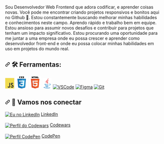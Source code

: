 Sou Desenvolvedor Web Frontend que adora codificar, e aprender coisas novas. Você pode me encontrar criando projetos responsivos e bonitos aqui no Github 🤖. Estou constantemente buscando melhorar minhas habilidades e conhecimentos neste campo. Aprendo rápido e trabalho bem em equipe. Estou ansioso para assumir novos desafios e contribuir para projetos que tenham um impacto significativo. Estou procurando uma oportunidade para me juntar a uma empresa onde eu possa crescer e aprender como desenvolvedor front-end e onde eu possa colocar minhas habilidades em uso em projetos do mundo real.

<!---
ALEXSANDERSSILVA/ALEXSANDERSSILVA is a ✨ special ✨ repository because its `README.md` (this file) appears on your GitHub profile.
You can click the Preview link to take a look at your changes.
--->
<h2 dir="auto"><a id="user-content--languages--tools" class="anchor" aria-hidden="true" tabindex="-1" href="#-languages--tools"><svg class="octicon octicon-link" viewBox="0 0 16 16" version="1.1" width="16" height="16" aria-hidden="true"><path d="m7.775 3.275 1.25-1.25a3.5 3.5 0 1 1 4.95 4.95l-2.5 2.5a3.5 3.5 0 0 1-4.95 0 .751.751 0 0 1 .018-1.042.751.751 0 0 1 1.042-.018 1.998 1.998 0 0 0 2.83 0l2.5-2.5a2.002 2.002 0 0 0-2.83-2.83l-1.25 1.25a.751.751 0 0 1-1.042-.018.751.751 0 0 1-.018-1.042Zm-4.69 9.64a1.998 1.998 0 0 0 2.83 0l1.25-1.25a.751.751 0 0 1 1.042.018.751.751 0 0 1 .018 1.042l-1.25 1.25a3.5 3.5 0 1 1-4.95-4.95l2.5-2.5a3.5 3.5 0 0 1 4.95 0 .751.751 0 0 1-.018 1.042.751.751 0 0 1-1.042.018 1.998 1.998 0 0 0-2.83 0l-2.5 2.5a1.998 1.998 0 0 0 0 2.83Z"></path></svg></a><font _mstmutation="1" _msttexthash="25338716" _msthash="246"> 🛠 Ferramentas:</font></h2>
<p dir="auto">
<!-- <a target="_blank" rel="noopener noreferrer nofollow" href="https://camo.githubusercontent.com/27d0b117da00485c56d69aef0fa310a3f8a07abecc8aa15fa38c8b78526c60ac/68747470733a2f2f63646e2e6a7364656c6976722e6e65742f67682f64657669636f6e732f64657669636f6e2f69636f6e732f72656163742f72656163742d6f726967696e616c2e737667"><img src="https://camo.githubusercontent.com/27d0b117da00485c56d69aef0fa310a3f8a07abecc8aa15fa38c8b78526c60ac/68747470733a2f2f63646e2e6a7364656c6976722e6e65742f67682f64657669636f6e732f64657669636f6e2f69636f6e732f72656163742f72656163742d6f726967696e616c2e737667" alt="reagir" width="35" height="35" data-canonical-src="https://cdn.jsdelivr.net/gh/devicons/devicon/icons/react/react-original.svg" style="max-width: 100%;" _mstalt="61685" _msthash="247"></a> -->
<a target="_blank" rel="noopener noreferrer nofollow" href="https://raw.githubusercontent.com/devicons/devicon/master/icons/javascript/javascript-original.svg"><img src="https://raw.githubusercontent.com/devicons/devicon/master/icons/javascript/javascript-original.svg" alt="Javascript" width="30" height="35" style="max-width: 100%;" _mstalt="162383" _msthash="248"></a>
<!-- <a target="_blank" rel="noopener noreferrer nofollow" href="https://camo.githubusercontent.com/c04208976fe84f5bfd2111ba446acf65ff373c962ed80bbf7aa028820a5bbd79/68747470733a2f2f63646e2e6a7364656c6976722e6e65742f67682f64657669636f6e732f64657669636f6e2f69636f6e732f747970657363726970742f747970657363726970742d706c61696e2e737667"><img src="https://camo.githubusercontent.com/c04208976fe84f5bfd2111ba446acf65ff373c962ed80bbf7aa028820a5bbd79/68747470733a2f2f63646e2e6a7364656c6976722e6e65742f67682f64657669636f6e732f64657669636f6e2f69636f6e732f747970657363726970742f747970657363726970742d706c61696e2e737667" alt="Máquina" width="30" height="35" data-canonical-src="https://cdn.jsdelivr.net/gh/devicons/devicon/icons/typescript/typescript-plain.svg" style="max-width: 100%;" _mstalt="165607" _msthash="249"></a> -->
<a target="_blank" rel="noopener noreferrer nofollow" href="https://raw.githubusercontent.com/devicons/devicon/master/icons/css3/css3-original-wordmark.svg"><img src="https://raw.githubusercontent.com/devicons/devicon/master/icons/css3/css3-original-wordmark.svg" alt="CSS3" width="40" height="40" style="max-width: 100%;" _mstalt="41054" _msthash="250"></a>
<!-- <a target="_blank" rel="noopener noreferrer nofollow" href="https://camo.githubusercontent.com/bdedcbc949feefecc3ff98f7e655ee8151b522e2f32196c648620f5366d909d5/68747470733a2f2f63646e2e6a7364656c6976722e6e65742f67682f64657669636f6e732f64657669636f6e2f69636f6e732f7461696c77696e646373732f7461696c77696e646373732d706c61696e2e737667"><img src="https://camo.githubusercontent.com/bdedcbc949feefecc3ff98f7e655ee8151b522e2f32196c648620f5366d909d5/68747470733a2f2f63646e2e6a7364656c6976722e6e65742f67682f64657669636f6e732f64657669636f6e2f69636f6e732f7461696c77696e646373732f7461696c77696e646373732d706c61696e2e737667" alt="vento de cauda" width="35" height="35" data-canonical-src="https://cdn.jsdelivr.net/gh/devicons/devicon/icons/tailwindcss/tailwindcss-plain.svg" style="max-width: 100%;" _mstalt="117156" _msthash="251"></a> -->     
<!-- <a target="_blank" rel="noopener noreferrer nofollow" href="https://camo.githubusercontent.com/26901b819fb10ef4e2c652aa40e24775247664d84a7597bebb66898a24dddedd/68747470733a2f2f63646e2e6a7364656c6976722e6e65742f67682f64657669636f6e732f64657669636f6e2f69636f6e732f736173732f736173732d6f726967696e616c2e737667"><img src="https://camo.githubusercontent.com/26901b819fb10ef4e2c652aa40e24775247664d84a7597bebb66898a24dddedd/68747470733a2f2f63646e2e6a7364656c6976722e6e65742f67682f64657669636f6e732f64657669636f6e2f69636f6e732f736173732f736173732d6f726967696e616c2e737667" alt="Sass" width="35" height="35" data-canonical-src="https://cdn.jsdelivr.net/gh/devicons/devicon/icons/sass/sass-original.svg" style="max-width: 100%;" _mstalt="48958" _msthash="252"></a> -->
<a target="_blank" rel="noopener noreferrer nofollow" href="https://raw.githubusercontent.com/devicons/devicon/master/icons/html5/html5-original-wordmark.svg"><img src="https://raw.githubusercontent.com/devicons/devicon/master/icons/html5/html5-original-wordmark.svg" alt="Html5" width="40" height="40" style="max-width: 100%;" _mstalt="55900" _msthash="253"></a>
<a target="_blank" rel="noopener noreferrer nofollow" href="https://raw.githubusercontent.com/devicons/devicon/master/icons/java/java-original.svg"><img src="https://raw.githubusercontent.com/devicons/devicon/master/icons/java/java-original.svg" alt="Java" width="30" height="35" style="max-width: 100%;" _mstalt="162383" _msthash="248"></a>
<a target="_blank" rel="noopener noreferrer nofollow" href="https://camo.githubusercontent.com/5fa137d222dde7b69acd22c6572a065ce3656e6ffa1f5e88c1b5c7a935af3cc6/68747470733a2f2f63646e2e6a7364656c6976722e6e65742f67682f64657669636f6e732f64657669636f6e2f69636f6e732f7673636f64652f7673636f64652d6f726967696e616c2e737667"><img src="https://camo.githubusercontent.com/5fa137d222dde7b69acd22c6572a065ce3656e6ffa1f5e88c1b5c7a935af3cc6/68747470733a2f2f63646e2e6a7364656c6976722e6e65742f67682f64657669636f6e732f64657669636f6e2f69636f6e732f7673636f64652f7673636f64652d6f726967696e616c2e737667" alt="VSCode" width="35" height="35" data-canonical-src="https://cdn.jsdelivr.net/gh/devicons/devicon/icons/vscode/vscode-original.svg" style="max-width: 100%;" _mstalt="78767" _msthash="254"></a>
<a target="_blank" rel="noopener noreferrer nofollow" href="https://camo.githubusercontent.com/cdd289ae72f33665800bc6a63936d5afa0454214d520945780894151112a055f/68747470733a2f2f63646e2e6a7364656c6976722e6e65742f67682f64657669636f6e732f64657669636f6e2f69636f6e732f6669676d612f6669676d612d6f726967696e616c2e737667"><img src="https://camo.githubusercontent.com/cdd289ae72f33665800bc6a63936d5afa0454214d520945780894151112a055f/68747470733a2f2f63646e2e6a7364656c6976722e6e65742f67682f64657669636f6e732f64657669636f6e2f69636f6e732f6669676d612f6669676d612d6f726967696e616c2e737667" alt="Figma" width="30" height="35" data-canonical-src="https://cdn.jsdelivr.net/gh/devicons/devicon/icons/figma/figma-original.svg" style="max-width: 100%;" _mstalt="60294" _msthash="255"></a>
<a target="_blank" rel="noopener noreferrer nofollow" href="https://camo.githubusercontent.com/dc9e7e657b4cd5ba7d819d1a9ce61434bd0ddbb94287d7476b186bd783b62279/68747470733a2f2f63646e2e6a7364656c6976722e6e65742f67682f64657669636f6e732f64657669636f6e2f69636f6e732f6769742f6769742d6f726967696e616c2e737667"><img src="https://camo.githubusercontent.com/dc9e7e657b4cd5ba7d819d1a9ce61434bd0ddbb94287d7476b186bd783b62279/68747470733a2f2f63646e2e6a7364656c6976722e6e65742f67682f64657669636f6e732f64657669636f6e2f69636f6e732f6769742f6769742d6f726967696e616c2e737667" alt="Git" width="35" height="35" data-canonical-src="https://cdn.jsdelivr.net/gh/devicons/devicon/icons/git/git-original.svg" style="max-width: 100%;" _mstalt="33865" _msthash="256"></a>
<!-- <a target="_blank" rel="noopener noreferrer nofollow"href="https://camo.githubusercontent.com/7a7f22bfe9c48db7252938295d6da6cc3ed16d7b272ec6b687d569d426b5168b/68747470733a2f2f63646e2e6a7364656c6976722e6e65742f67682f64657669636f6e732f64657669636f6e2f69636f6e732f6a6972612f6a6972612d6f726967696e616c2e737667"><img src="https://camo.githubusercontent.com/7a7f22bfe9c48db7252938295d6da6cc3ed16d7b272ec6b687d569d426b5168b/68747470733a2f2f63646e2e6a7364656c6976722e6e65742f67682f64657669636f6e732f64657669636f6e2f69636f6e732f6a6972612f6a6972612d6f726967696e616c2e737667" alt="jira" width="35" height="35" data-canonical-src="https://cdn.jsdelivr.net/gh/devicons/devicon/icons/jira/jira-original.svg" style="max-width: 100%;" _mstalt="46514" _msthash="257"></a>
<!-- <a target="_blank" rel="noopener noreferrer nofollow" href="https://camo.githubusercontent.com/1d58fcc772b862a9e1a39d95582a03723622e19fe151a71076e1f64044c9ec88/68747470733a2f2f63646e2e6a7364656c6976722e6e65742f67682f64657669636f6e732f64657669636f6e2f69636f6e732f7472656c6c6f2f7472656c6c6f2d706c61696e2e737667"><img src="https://camo.githubusercontent.com/1d58fcc772b862a9e1a39d95582a03723622e19fe151a71076e1f64044c9ec88/68747470733a2f2f63646e2e6a7364656c6976722e6e65742f67682f64657669636f6e732f64657669636f6e2f69636f6e732f7472656c6c6f2f7472656c6c6f2d706c61696e2e737667" alt="Trello" width="30" height="30" data-canonical-src="https://cdn.jsdelivr.net/gh/devicons/devicon/icons/trello/trello-plain.svg" style="max-width: 100%;" _mstalt="81029" _msthash="258"></a>
</p> -->
<h2 dir="auto">
  <a id="user-content--lets-connect" class="anchor" aria-hidden="true" tabindex="-1" href="#-lets-connect"><svg class="octicon octicon-link" viewBox="0 0 16 16" version="1.1" width="16" height="16" aria-hidden="true"><path d="m7.775 3.275 1.25-1.25a3.5 3.5 0 1 1 4.95 4.95l-2.5 2.5a3.5 3.5 0 0 1-4.95 0 .751.751 0 0 1 .018-1.042.751.751 0 0 1 1.042-.018 1.998 1.998 0 0 0 2.83 0l2.5-2.5a2.002 2.002 0 0 0-2.83-2.83l-1.25 1.25a.751.751 0 0 1-1.042-.018.751.751 0 0 1-.018-1.042Zm-4.69 9.64a1.998 1.998 0 0 0 2.83 0l1.25-1.25a.751.751 0 0 1 1.042.018.751.751 0 0 1 .018 1.042l-1.25 1.25a3.5 3.5 0 1 1-4.95-4.95l2.5-2.5a3.5 3.5 0 0 1 4.95 0 .751.751 0 0 1-.018 1.042.751.751 0 0 1-1.042.018 1.998 1.998 0 0 0-2.83 0l-2.5 2.5a1.998 1.998 0 0 0 0 2.83Z"></path></svg></a>
  <font _mstmutation="1" _msttexthash="11286483" _msthash="259">📱 Vamos nos conectar</font></h2>
<p dir="auto">
  <a target="_blank" rel="noopener noreferrer nofollow" href="https://camo.githubusercontent.com/603c4b5be183feb62c872b2507be983d63148742c5746554777656b5d8d4df4e/68747470733a2f2f63646e2e6a7364656c6976722e6e65742f67682f64657669636f6e732f64657669636f6e2f69636f6e732f6c696e6b6564696e2f6c696e6b6564696e2d6f726967696e616c2e737667"><img align="center" src="https://camo.githubusercontent.com/603c4b5be183feb62c872b2507be983d63148742c5746554777656b5d8d4df4e/68747470733a2f2f63646e2e6a7364656c6976722e6e65742f67682f64657669636f6e732f64657669636f6e2f69636f6e732f6c696e6b6564696e2f6c696e6b6564696e2d6f726967696e616c2e737667" alt="Eu no LinkedIn" height="auto" width="20" data-canonical-src="https://cdn.jsdelivr.net/gh/devicons/devicon/icons/linkedin/linkedin-original.svg" style="max-width: 100%;" _mstalt="206336" _msthash="260"></a> 
  <font _mstmutation="1" _msttexthash="535145" _msthash="263"><a href="https://www.linkedin.com/in/alexsander-silva-484931ba/" rel="nofollow" _mstmutation="1" _istranslated="1">LinkedIn</a> 
    <br _mstmutation="1" _istranslated="1"><br _mstmutation="1" _istranslated="1"> 
    <a target="_blank" rel="noopener noreferrer nofollow" href="https://camo.githubusercontent.com/8360378633b181a72b68e917e9a8da0945c0794bd6bc3dcc5a5e41b87e778fcc/68747470733a2f2f7777772e636f6465776172732e636f6d2f7061636b732f6173736574732f6c6f676f2e36313139326366372e737667" _mstmutation="1" _istranslated="1"><img align="center" src="https://camo.githubusercontent.com/8360378633b181a72b68e917e9a8da0945c0794bd6bc3dcc5a5e41b87e778fcc/68747470733a2f2f7777772e636f6465776172732e636f6d2f7061636b732f6173736574732f6c6f676f2e36313139326366372e737667" alt="Perfil do Codewars" height="auto" width="20" data-canonical-src="https://www.codewars.com/packs/assets/logo.61192cf7.svg" style="max-width: 100%;" _mstalt="293267" _msthash="261" _istranslated="1"></a> <a href="https://www.codewars.com/users/ALEXSANDERSSILVA" rel="nofollow" _mstmutation="1" _istranslated="1">Codewars</a>
    <br _mstmutation="1" _istranslated="1"><br _mstmutation="1" _istranslated="1"> 
    <a target="_blank" rel="noopener noreferrer nofollow" href="https://camo.githubusercontent.com/955a82b1692fef539e84db8db777a02e8d64cd0d5d8928dc1b156ed514a79672/68747470733a2f2f696d672e69636f6e73382e636f6d2f65787465726e616c2d74616c2d72657669766f2d736861646f772d74616c2d72657669766f2f32342f3030303030302f65787465726e616c2d6d756c74692d706c6174666f726d2d6f6e6c696e652d636f64652d656469746f722d616e642d6f70656e2d736f757263652d6c6561726e696e672d736572766963652d6c6f676f2d736861646f772d74616c2d72657669766f2e706e67" _mstmutation="1" _istranslated="1"><img align="center" src="https://camo.githubusercontent.com/955a82b1692fef539e84db8db777a02e8d64cd0d5d8928dc1b156ed514a79672/68747470733a2f2f696d672e69636f6e73382e636f6d2f65787465726e616c2d74616c2d72657669766f2d736861646f772d74616c2d72657669766f2f32342f3030303030302f65787465726e616c2d6d756c74692d706c6174666f726d2d6f6e6c696e652d636f64652d656469746f722d616e642d6f70656e2d736f757263652d6c6561726e696e672d736572766963652d6c6f676f2d736861646f772d74616c2d72657669766f2e706e67" alt="Perfil CodePen" height="auto" width="20" data-canonical-src="https://img.icons8.com/external-tal-revivo-shadow-tal-revivo/24/000000/external-multi-platform-online-code-editor-and-open-source-learning-service-logo-shadow-tal-revivo.png" style="max-width: 100%;" _mstalt="261495" _msthash="262" _istranslated="1"></a> <a href="https://codepen.io/alex-santos-the-encoder" rel="nofollow" _mstmutation="1" _istranslated="1">CodePen</a>
  </font>
  <br><br>
</p>
